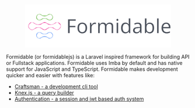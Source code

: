 <p align="center"><a href="https://formidablejs.org" target="_blank"><img src="https://raw.githubusercontent.com/formidablejs/.github/main/profile/formidable-banner-outline.svg" width="400"></a></p>

Formidable (or formidablejs) is a Laravel inspired framework for building API or Fullstack applications. Formidable uses Imba by default and has native support for JavaScript and TypeScript. Formidable makes development quicker and easier with features like:

- [Craftsman - a development cli tool](https://www.formidablejs.org/docs/craftsman)
- [Knex.js - a query builder](https://www.formidablejs.org/docs/database-query-builder)
- [Authentication - a session and jwt based auth system](https://www.formidablejs.org/docs/authentication)

